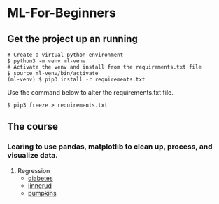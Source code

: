 # ML-For-Beginners
## Get the project up an running
```
# Create a virtual python environment
$ python3 -m venv ml-venv
# Activate the venv and install from the requirements.txt file
$ source ml-venv/bin/activate
(ml-venv) $ pip3 install -r requirements.txt
```

Use the command below to alter the requirements.txt file.
```
$ pip3 freeze > requirements.txt
```

## The course
### Learing to use pandas, matplotlib to clean up, process, and visualize data.
1. Regression
	- [diabetes]("1-diabetes.ipynb")
	- [linnerud]("2-linnerud.ipynb")
	- [pumpkins]("3-pumpkins.ipynb")
